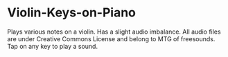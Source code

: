 # Violin-Keys-on-Piano

Plays various notes on a violin. Has a slight audio imbalance. All audio files are under Creative Commons License and belong to MTG of freesounds. Tap on any key to play a sound.
